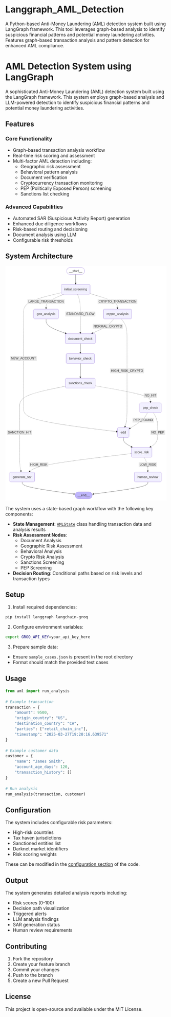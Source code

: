 # Langgraph_AML_Detection
A Python-based Anti-Money Laundering (AML) detection system built using LangGraph framework. This tool leverages graph-based analysis to identify suspicious financial patterns and potential money laundering activities. Features graph-based transaction analysis and pattern detection for enhanced AML compliance.


# AML Detection System using LangGraph

A sophisticated Anti-Money Laundering (AML) detection system built using the LangGraph framework. This system employs graph-based analysis and LLM-powered detection to identify suspicious financial patterns and potential money laundering activities.

## Features

### Core Functionality
- Graph-based transaction analysis workflow
- Real-time risk scoring and assessment
- Multi-factor AML detection including:
  - Geographic risk assessment
  - Behavioral pattern analysis
  - Document verification
  - Cryptocurrency transaction monitoring
  - PEP (Politically Exposed Person) screening
  - Sanctions list checking

### Advanced Capabilities
- Automated SAR (Suspicious Activity Report) generation
- Enhanced due diligence workflows
- Risk-based routing and decisioning
- Document analysis using LLM
- Configurable risk thresholds

## System Architecture

![AML Detection System Architecture](https://github.com/subrata-samanta/Langgraph_AML_Detection/blob/main/graph.png)

The system uses a state-based graph workflow with the following key components:

- **State Management**: [`AMLState`](aml.py) class handling transaction data and analysis results
- **Risk Assessment Nodes**:
  - Document Analysis
  - Geographic Risk Assessment
  - Behavioral Analysis
  - Crypto Risk Analysis
  - Sanctions Screening
  - PEP Screening
- **Decision Routing**: Conditional paths based on risk levels and transaction types

## Setup

1. Install required dependencies:
```sh
pip install langgraph langchain-groq
```

2. Configure environment variables:
```sh
export GROQ_API_KEY=your_api_key_here
```

3. Prepare sample data:
- Ensure `sample_cases.json` is present in the root directory
- Format should match the provided test cases

## Usage

```python
from aml import run_analysis

# Example transaction
transaction = {
    "amount": 9500,
    "origin_country": "US",
    "destination_country": "CA",
    "parties": ["retail_chain_inc"],
    "timestamp": "2025-03-27T19:20:16.639571"
}

# Example customer data
customer = {
    "name": "James Smith",
    "account_age_days": 120,
    "transaction_history": []
}

# Run analysis
run_analysis(transaction, customer)
```

## Configuration

The system includes configurable risk parameters:

- High-risk countries
- Tax haven jurisdictions
- Sanctioned entities list
- Darknet market identifiers
- Risk scoring weights

These can be modified in the [configuration section](aml.py) of the code.

## Output

The system generates detailed analysis reports including:
- Risk scores (0-100)
- Decision path visualization
- Triggered alerts
- LLM analysis findings
- SAR generation status
- Human review requirements

## Contributing

1. Fork the repository
2. Create your feature branch
3. Commit your changes
4. Push to the branch
5. Create a new Pull Request

## License

This project is open-source and available under the MIT License.
